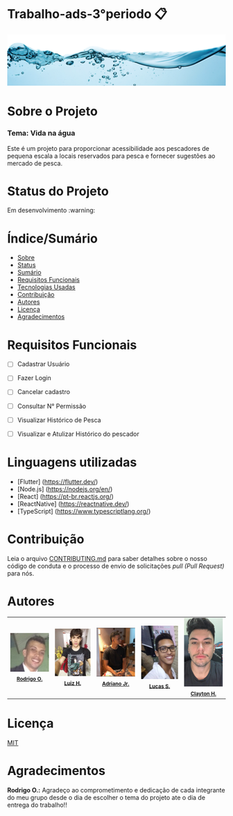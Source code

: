 # Trabalho-ads-3°periodo :clipboard:
<img src ="https://github.com/RodrigoOttavio/trabalho-ads/blob/master/img/agua.png">

# Sobre o Projeto
### Tema: Vida na água
<p align="left">Este é um projeto para proporcionar acessibilidade aos pescadores de pequena escala a locais 
reservados para pesca e fornecer sugestões ao mercado de pesca.</p>

# Status do Projeto 
 <p>Em desenvolvimento :warning:</p>

# Índice/Sumário
* [Sobre](#sobre-o-projeto)
* [Status](#status-do-projeto)
* [Sumário](#índice/sumário)
* [Requisitos Funcionais](#requisitos-funcionais)
* [Tecnologias Usadas](#Linguagens-utilizadas)
* [Contribuição](#contribuição)
* [Autores](#autores)
* [Licença](#licença)
* [Agradecimentos](#agradecimentos)



# Requisitos Funcionais
- [ ] Cadastrar Usuário
- [ ] Fazer Login
- [ ] Cancelar cadastro
- [ ] Consultar N° Permissão
- [ ] Visualizar Histórico de Pesca
- [ ] Visualizar e Atulizar Histórico do pescador


# Linguagens utilizadas
- [Flutter] (https://flutter.dev/)
- [Node.js] (https://nodejs.org/en/)
- [React] (https://pt-br.reactjs.org/)
- [ReactNative] (https://reactnative.dev/)
- [TypeScript] (https://www.typescriptlang.org/)

# Contribuição
<p>Leia o arquivo <a href="https://github.com/RodrigoOttavio/trabalho-ads/blob/master/CONTRUIBUTING.md">CONTRIBUTING.md</a> para saber detalhes sobre o nosso código de conduta e o processo de envio de solicitações <i>pull (Pull Request)</i> para nós.</p>

# Autores
<table>
        <tr>
          <td align="center"><img src="https://github.com/RodrigoOttavio/trabalho-ads/blob/master/img/rodrigo.jpeg" width="115px;" alt=""/><br /><sub><a href="https://github.com/RodrigoOttavio" target="_blank"><b>Rodrigo O.</b></a></sub></td>
          <td align="center"><img src="https://github.com/RodrigoOttavio/trabalho-ads/blob/master/img/luiz.jpg" width="115px;" alt=""/><br /><sub><a href="https://github.com/Luiz-web" target="_blank"><b>Luiz H.</b></a></sub></td>
          <td align="center"><img src="https://github.com/RodrigoOttavio/trabalho-ads/blob/master/img/adriano.jpeg" width="115px;" alt=""/><br /><sub><a href="https://github.com/Adrianojuniormelo" target="_blank"><b>Adriano Jr.</b></a></sub></td>
          <td align="center"><img src="https://github.com/RodrigoOttavio/trabalho-ads/blob/master/img/lucas.jpeg" width="115px;" alt=""/><br /><sub><a href="https://github.com/lucas-santosj" target="_blank"><b>Lucas S.</b></a></sub></td>
          <td align="center"><img src="https://github.com/RodrigoOttavio/trabalho-ads/blob/master/img/Clayton.jpeg" width="115px;" alt=""/><br /><sub><a href="https://github.com/claytonhmagalhaes" target="_blank"><b>Clayton H.</b></a></sub></td>
        </tr>
</table>    

# Licença
<a href="https://github.com/RodrigoOttavio/trabalho-ads/blob/master/LICENSE.md">MIT</a>

# Agradecimentos
<p><strong>Rodrigo O.:</strong> Agradeço ao comprometimento e dedicação de cada integrante do meu grupo desde o dia de escolher o tema do projeto ate o dia de entrega do trabalho!!</p>
